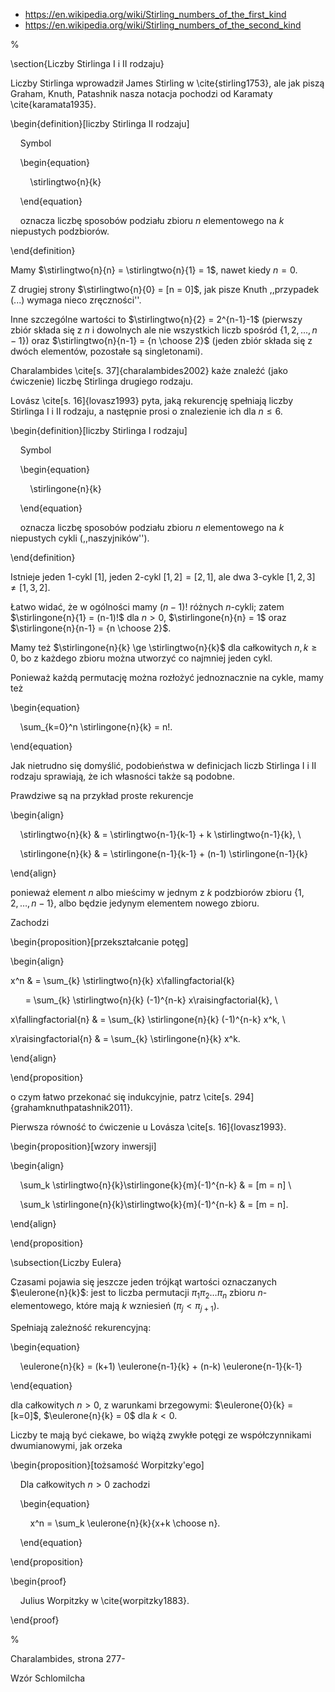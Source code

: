 
- https://en.wikipedia.org/wiki/Stirling_numbers_of_the_first_kind
- https://en.wikipedia.org/wiki/Stirling_numbers_of_the_second_kind

%

  

\section{Liczby Stirlinga I i II rodzaju}

Liczby Stirlinga wprowadził James Stirling w \cite{stirling1753}, ale jak piszą Graham, Knuth, Patashnik nasza notacja pochodzi od Karamaty \cite{karamata1935}.

  

\begin{definition}[liczby Stirlinga II rodzaju]

    Symbol

    \begin{equation}

        \stirlingtwo{n}{k}

    \end{equation}

    oznacza liczbę sposobów podziału zbioru $n$ elementowego na $k$ niepustych podzbiorów.

\end{definition}

  

Mamy $\stirlingtwo{n}{n} = \stirlingtwo{n}{1} = 1$, nawet kiedy $n = 0$.

Z drugiej strony $\stirlingtwo{n}{0} = [n = 0]$, jak pisze Knuth ,,przypadek (...) wymaga nieco zręczności''.

Inne szczególne wartości to $\stirlingtwo{n}{2} = 2^{n-1}-1$ (pierwszy zbiór składa się z $n$ i dowolnych ale nie wszystkich liczb spośród $\{1, 2, ..., n-1\}$) oraz $\stirlingtwo{n}{n-1} = {n \choose 2}$ (jeden zbiór składa się z dwóch elementów, pozostałe są singletonami).

  

Charalambides \cite[s. 37]{charalambides2002} każe znaleźć (jako ćwiczenie) liczbę Stirlinga drugiego rodzaju.

Lovász \cite[s. 16]{lovasz1993} pyta, jaką rekurencję spełniają liczby Stirlinga I i II rodzaju, a następnie prosi o znalezienie ich dla $n \le 6$.

  

\begin{definition}[liczby Stirlinga I rodzaju]

    Symbol

    \begin{equation}

        \stirlingone{n}{k}

    \end{equation}

    oznacza liczbę sposobów podziału zbioru $n$ elementowego na $k$ niepustych cykli (,,naszyjników'').

\end{definition}

  

Istnieje jeden 1-cykl $[1]$, jeden 2-cykl $[1, 2] = [2, 1]$, ale dwa 3-cykle $[1, 2, 3] \neq [1, 3, 2]$.

Łatwo widać, że w ogólności mamy $(n-1)!$ różnych $n$-cykli; zatem $\stirlingone{n}{1} = (n-1)!$ dla $n > 0$, $\stirlingone{n}{n} = 1$ oraz $\stirlingone{n}{n-1} = {n \choose 2}$.

Mamy też $\stirlingone{n}{k} \ge \stirlingtwo{n}{k}$ dla całkowitych $n, k \ge 0$, bo z każdego zbioru można utworzyć co najmniej jeden cykl.

  

Ponieważ każdą permutację można rozłożyć jednoznacznie na cykle, mamy też

\begin{equation}

    \sum_{k=0}^n \stirlingone{n}{k} = n!.

\end{equation}

  

Jak nietrudno się domyślić, podobieństwa w definicjach liczb Stirlinga I i II rodzaju sprawiają, że ich własności także są podobne.

Prawdziwe są na przykład proste rekurencje

\begin{align}

    \stirlingtwo{n}{k} & = \stirlingtwo{n-1}{k-1} + k \stirlingtwo{n-1}{k}, \\

    \stirlingone{n}{k} & = \stirlingone{n-1}{k-1} + (n-1) \stirlingone{n-1}{k}

\end{align}

ponieważ element $n$ albo mieścimy w jednym z $k$ podzbiorów zbioru $\{1, 2, \ldots, n-1\}$, albo będzie jedynym elementem nowego zbioru.

  

Zachodzi

  

\begin{proposition}[przekształcanie potęg]

\begin{align}

x^n & = \sum_{k} \stirlingtwo{n}{k} x\fallingfactorial{k}

      = \sum_{k} \stirlingtwo{n}{k} (-1)^{n-k} x\raisingfactorial{k}, \\

x\fallingfactorial{n} & = \sum_{k} \stirlingone{n}{k} (-1)^{n-k} x^k, \\

x\raisingfactorial{n} & = \sum_{k} \stirlingone{n}{k} x^k.

\end{align}

\end{proposition}

  

o czym łatwo przekonać się indukcyjnie, patrz \cite[s. 294]{grahamknuthpatashnik2011}.

Pierwsza równość to ćwiczenie u Lovásza \cite[s. 16]{lovasz1993}.

  

\begin{proposition}[wzory inwersji]

\begin{align}

    \sum_k \stirlingtwo{n}{k}\stirlingone{k}{m}(-1)^{n-k} & = [m = n] \\

    \sum_k \stirlingone{n}{k}\stirlingtwo{k}{m}(-1)^{n-k} & = [m = n].

\end{align}

\end{proposition}

  

\subsection{Liczby Eulera}

Czasami pojawia się jeszcze jeden trójkąt wartości oznaczanych $\eulerone{n}{k}$: jest to liczba permutacji $\pi_1\pi_2\dots\pi_n$ zbioru $n$-elementowego, które mają $k$ wzniesień ($\pi_j < \pi_{j+1}$).

Spełniają zależność rekurencyjną:

\begin{equation}

    \eulerone{n}{k} = (k+1) \eulerone{n-1}{k} + (n-k) \eulerone{n-1}{k-1}

\end{equation}

dla całkowitych $n > 0$, z warunkami brzegowymi: $\eulerone{0}{k} = [k=0]$, $\eulerone{n}{k} = 0$ dla $k < 0$.

  

Liczby te mają być ciekawe, bo wiążą zwykłe potęgi ze współczynnikami dwumianowymi, jak orzeka

  

\begin{proposition}[tożsamość Worpitzky'ego]

    Dla całkowitych $n > 0$ zachodzi

    \begin{equation}

        x^n = \sum_k \eulerone{n}{k}{x+k \choose n}.

    \end{equation}

\end{proposition}

  

\begin{proof}

    Julius Worpitzky w \cite{worpitzky1883}.

\end{proof}

  

%

  

Charalambides, strona 277-

Wzór Schlomilcha